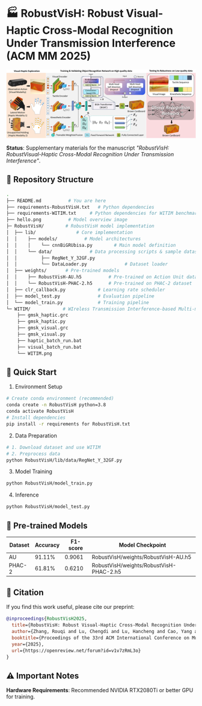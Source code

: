 
# 🏭 RobustVisH: Robust Visual-Haptic Cross-Modal Recognition Under Transmission Interference (ACM MM 2025)

![RobustVisH](hello.png)

**Status**: Supplementary materials for the manuscript *"RobustVisH: RobustVisual-Haptic Cross-Modal Recognition Under Transmission Interference"*.

## 📁 Repository Structure
```bash
.
├── README.md          # You are here
├── requirements-RobustVisH.txt   # Python dependencies
├── requirements-WITIM.txt     # Python dependencies for WITIM benchmark
├── hello.png          # Model overview image
├─ RobustVisH/        # RobustVisH model implementation
│  ├── lib/               # Core implementation
│  │    ├── models/          # Model architectures
│  │    │    └── cnnBiGRUbisa.py        # Main model definition
│  │    └── data/              # Data processing scripts & sample dataset
│  │         ├── RegNet_Y_32GF.py
│  │         └── DataLoader.py              # Dataset loader
│  ├── weights/       # Pre-trained models
│  │    ├── RobustVisH-AU.h5          # Pre-trained on Action Unit dataset
│  │    └── RobustVisH-PHAC-2.h5      # Pre-trained on PHAC-2 dataset
│  ├── clr_callback.py            # Learning rate scheduler
│  ├── model_test.py              # Evaluation pipeline
│  └── model_train.py             # Training pipeline
└─ WITIM/            # WIreless Transmission Interference-based Multi-modal benchmark
    ├── gmsk_haptic.grc
    ├── gmsk_haptic.py
    ├── gmsk_visual.grc
    ├── gmsk_visual.py
    ├── haptic_batch_run.bat
    ├── visual_batch_run.bat
    └── WITIM.png
```

## 🚀 Quick Start
1. Environment Setup
```bash
# Create conda environment (recommended)
conda create -n RobustVisH python=3.8
conda activate RobustVisH
# Install dependencies
pip install -r requirements for RobustVisH.txt
```

2. Data Preparation
```bash
# 1. Download dataset and use WITIM
# 2. Preprocess data
python RobustVisH/lib/data/RegNet_Y_32GF.py
```
3. Model Training
```bash
python RobustVisH/model_train.py
```
4. Inference
```bash
python RobustVisH/model_test.py
```

## 🔮 Pre-trained Models
| Dataset | Accuracy | F1-score | Model Checkpoint |
|---------|----------|----------|------------------|
| AU      | 91.11%   | 0.9061   | RobustVisH/weights/RobustVisH-AU.h5 |
| PHAC-2  | 61.81%   | 0.6210   | RobustVisH/weights/RobustVisH-PHAC-2.h5 |

## 📜 Citation
If you find this work useful, please cite our preprint:
```bibtex
@inproceedings{RobustVisH2025,
  title={RobustVisH: Robust Visual-Haptic Cross-Modal Recognition Under Transmission Interference},
  author={Zhang, Rouqi and Lu, Chengdi and Lu, Hancheng and Cao, Yang and Zhao, Tiesong},
  booktitle={Proceedings of the 33rd ACM International Conference on Multimedia (MM'25)},
  year={2025},
  url={https://openreview.net/forum?id=v1v7zRmL3o}
}
```

## ⚠️ Important Notes
**Hardware Requirements**: Recommended NVIDIA RTX2080Ti or better GPU for training.
